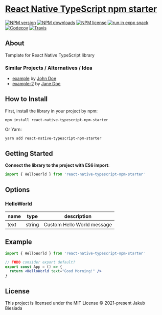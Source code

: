 # [React Native TypeScript npm starter](https://github.com/the-mes/react-native-typescript-npm-starter)

[![NPM version](https://img.shields.io/npm/v/react-native-typescript-npm-starter?style=flat-square)](https://www.npmjs.com/package/react-native-typescript-npm-starter)
[![NPM downloads](https://img.shields.io/npm/dm/react-native-typescript-npm-starter?style=flat-square)](https://www.npmjs.com/package/react-native-typescript-npm-starter)
[![NPM license](https://img.shields.io/npm/l/react-native-typescript-npm-starter?style=flat-square)](https://www.npmjs.com/package/react-native-typescript-npm-starter)
[![run in expo snack](https://img.shields.io/badge/Run%20in%20Snack-4630EB?style=flat-square&logo=EXPO&labelColor=FFF&logoColor=000)](https://snack.expo.io/the-mes/react-native-typescript-npm-starter)
[![Codecov](https://img.shields.io/codecov/c/github/the-mes/react-native-typescript-npm-starter?style=flat-square)](https://codecov.io/gh/the-mes/react-native-typescript-npm-starter)
[![Travis](https://img.shields.io/travis/com/the-mes/react-native-typescript-npm-starter/main?style=flat-square)](https://travis-ci.com/the-mes/react-native-typescript-npm-starter)

<!-- TODO packagephobia -->

## About

Template for React Native TypeScript library

### Similar Projects / Alternatives / Idea

- [example](#) by [John Doe](#)
- [example-2](#) by [Jane Doe](#)

## How to Install

First, install the library in your project by npm:

```sh
npm install react-native-typescript-npm-starter
```

Or Yarn:

```sh
yarn add react-native-typescript-npm-starter
```

## Getting Started

**Connect the library to the project with ES6 import:**

```js
import { HelloWorld } from 'react-native-typescript-npm-starter'
```

## Options

### HelloWorld

| **name** | **type** | **description**            |
| -------- | -------- | -------------------------- |
| text     | string   | Custom Hello World message |

## Example

```jsx
import { HelloWorld } from 'react-native-typescript-npm-starter'

// TODO consider export default?
export const App = () => {
  return <HelloWorld text="Good Morning!" />
}
```

## License

This project is licensed under the MIT License © 2021-present Jakub Biesiada
